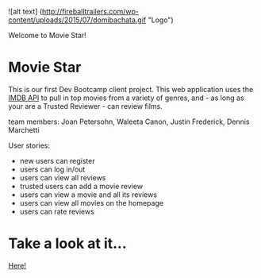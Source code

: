 ![alt text] (http://fireballtrailers.com/wp-content/uploads/2015/07/domibachata.gif "Logo")



Welcome to Movie Star!


# Movie Star
This is our first Dev Bootcamp client project. This web application uses the [IMDB API](https://www.omdbapi.com/) to pull in top movies from a variety of genres, and - as long as your are a Trusted Reviewer - can review films. 

team members: Joan Petersohn, Waleeta Canon, Justin Frederick, Dennis Marchetti

User stories:

  - new users can register
  - users can log in/out
  - users can view all reviews
  - trusted users can add a movie review
  - users can view a movie and all its reviews
  - users can view all movies on the homepage
  - users can rate reviews

# Take a look at it...
[Here!](https://moviestarreviews.herokuapp.com/movies)
